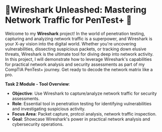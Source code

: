 # 🚨Wireshark Unleashed: Mastering Network Traffic for PenTest+ 🦈

Welcome to my **Wireshark** project! In the world of penetration testing, capturing and analyzing network traffic is a superpower, and Wireshark is your X-ay vision into the digital world. Whether you're uncovering vulnerabilities, dissecting suspicious packets, or tracking down elusive threats, Wireshark is the ultimate tool for diving deep into network activity. In this project, I will demonstrate how to leverage Wireshark's capabilities for practical network analysis and security assessments as part of my CompTIA PenTest+ journey. Get ready to decode the network matrix like a pro.

**Task 2 Module - Tool Overview**:

- **Objective**: Use Wireshark to capture/analyze network traffic for security assessments.
- **Role**: Essential tool in penetration testing for identifying vulnerabilities and investigating suspicious activity.
- **Focus Area**: Packet capture, protcol analysis, network traffic inspection.
- **Goal**: Showcase Wireshark's power in practical network analysis and cybersecurity operations.
